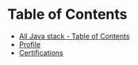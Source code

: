 # Table of Contents
* [All Java stack - Table of Contents](java/README.md#index)
* [Profile](java/profile.md)
* [Certifications](java/certifications.md)